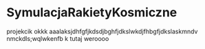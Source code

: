 # SymulacjaRakietyKosmiczne
projekcik okkk
aaalaksjdhfgfjkdsdjbghfjdkslwkdjfhbgfjdkslaskmndv nmckdls;wqlwkenfb
k
tutaj weroooo
